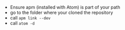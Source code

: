 - Ensure apm (installed with Atom) is part of your path
- go to the folder where your cloned the repository
- call `apm link --dev`
- call `atom -d`

